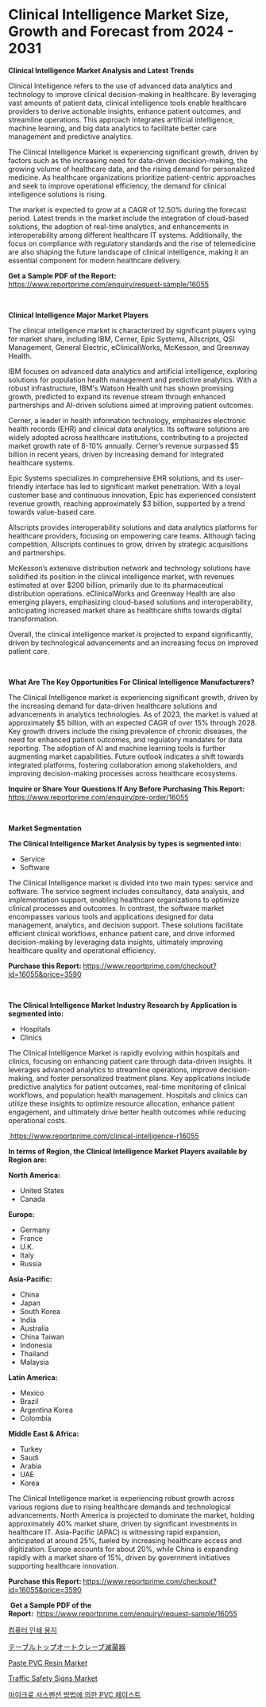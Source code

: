 <p><h1>Clinical Intelligence Market Size, Growth and Forecast from 2024 - 2031</h1></p><p><strong>Clinical Intelligence Market Analysis and Latest Trends</strong></p>
<p><p>Clinical Intelligence refers to the use of advanced data analytics and technology to improve clinical decision-making in healthcare. By leveraging vast amounts of patient data, clinical intelligence tools enable healthcare providers to derive actionable insights, enhance patient outcomes, and streamline operations. This approach integrates artificial intelligence, machine learning, and big data analytics to facilitate better care management and predictive analytics.</p><p>The Clinical Intelligence Market is experiencing significant growth, driven by factors such as the increasing need for data-driven decision-making, the growing volume of healthcare data, and the rising demand for personalized medicine. As healthcare organizations prioritize patient-centric approaches and seek to improve operational efficiency, the demand for clinical intelligence solutions is rising. </p><p>The market is expected to grow at a CAGR of 12.50% during the forecast period. Latest trends in the market include the integration of cloud-based solutions, the adoption of real-time analytics, and enhancements in interoperability among different healthcare IT systems. Additionally, the focus on compliance with regulatory standards and the rise of telemedicine are also shaping the future landscape of clinical intelligence, making it an essential component for modern healthcare delivery.</p></p>
<p><strong>Get a Sample PDF of the Report:&nbsp;</strong> <a href="https://www.reportprime.com/enquiry/request-sample/16055">https://www.reportprime.com/enquiry/request-sample/16055</a></p>
<p>&nbsp;</p>
<p><strong>Clinical Intelligence Major Market Players</strong></p>
<p><p>The clinical intelligence market is characterized by significant players vying for market share, including IBM, Cerner, Epic Systems, Allscripts, QSI Management, General Electric, eClinicalWorks, McKesson, and Greenway Health. </p><p>IBM focuses on advanced data analytics and artificial intelligence, exploring solutions for population health management and predictive analytics. With a robust infrastructure, IBM's Watson Health unit has shown promising growth, predicted to expand its revenue stream through enhanced partnerships and AI-driven solutions aimed at improving patient outcomes.</p><p>Cerner, a leader in health information technology, emphasizes electronic health records (EHR) and clinical data analytics. Its software solutions are widely adopted across healthcare institutions, contributing to a projected market growth rate of 8-10% annually. Cerner’s revenue surpassed $5 billion in recent years, driven by increasing demand for integrated healthcare systems.</p><p>Epic Systems specializes in comprehensive EHR solutions, and its user-friendly interface has led to significant market penetration. With a loyal customer base and continuous innovation, Epic has experienced consistent revenue growth, reaching approximately $3 billion, supported by a trend towards value-based care.</p><p>Allscripts provides interoperability solutions and data analytics platforms for healthcare providers, focusing on empowering care teams. Although facing competition, Allscripts continues to grow, driven by strategic acquisitions and partnerships.</p><p>McKesson’s extensive distribution network and technology solutions have solidified its position in the clinical intelligence market, with revenues estimated at over $200 billion, primarily due to its pharmaceutical distribution operations. eClinicalWorks and Greenway Health are also emerging players, emphasizing cloud-based solutions and interoperability, anticipating increased market share as healthcare shifts towards digital transformation.</p><p>Overall, the clinical intelligence market is projected to expand significantly, driven by technological advancements and an increasing focus on improved patient care.</p></p>
<p>&nbsp;</p>
<p><strong>What Are The Key Opportunities For Clinical Intelligence Manufacturers?</strong></p>
<p><p>The Clinical Intelligence market is experiencing significant growth, driven by the increasing demand for data-driven healthcare solutions and advancements in analytics technologies. As of 2023, the market is valued at approximately $5 billion, with an expected CAGR of over 15% through 2028. Key growth drivers include the rising prevalence of chronic diseases, the need for enhanced patient outcomes, and regulatory mandates for data reporting. The adoption of AI and machine learning tools is further augmenting market capabilities. Future outlook indicates a shift towards integrated platforms, fostering collaboration among stakeholders, and improving decision-making processes across healthcare ecosystems.</p></p>
<p><strong>Inquire or Share Your Questions If Any Before Purchasing This Report:</strong> <a href="https://www.reportprime.com/enquiry/pre-order/16055">https://www.reportprime.com/enquiry/pre-order/16055</a></p>
<p>&nbsp;</p>
<p><strong>Market Segmentation</strong></p>
<p><strong>The Clinical Intelligence Market Analysis by types is segmented into:</strong></p>
<p><ul><li>Service</li><li>Software</li></ul></p>
<p><p>The Clinical Intelligence market is divided into two main types: service and software. The service segment includes consultancy, data analysis, and implementation support, enabling healthcare organizations to optimize clinical processes and outcomes. In contrast, the software market encompasses various tools and applications designed for data management, analytics, and decision support. These solutions facilitate efficient clinical workflows, enhance patient care, and drive informed decision-making by leveraging data insights, ultimately improving healthcare quality and operational efficiency.</p></p>
<p><strong>Purchase this Report:&nbsp;</strong><a href="https://www.reportprime.com/checkout?id=16055&price=3590">https://www.reportprime.com/checkout?id=16055&price=3590</a></p>
<p>&nbsp;</p>
<p><strong>The Clinical Intelligence Market Industry Research by Application is segmented into:</strong></p>
<p><ul><li>Hospitals</li><li>Clinics</li></ul></p>
<p><p>The Clinical Intelligence Market is rapidly evolving within hospitals and clinics, focusing on enhancing patient care through data-driven insights. It leverages advanced analytics to streamline operations, improve decision-making, and foster personalized treatment plans. Key applications include predictive analytics for patient outcomes, real-time monitoring of clinical workflows, and population health management. Hospitals and clinics can utilize these insights to optimize resource allocation, enhance patient engagement, and ultimately drive better health outcomes while reducing operational costs.</p></p>
<p><a href="https://www.reportprime.com/clinical-intelligence-r16055">&nbsp;https://www.reportprime.com/clinical-intelligence-r16055</a></p>
<p><strong>In terms of Region, the Clinical Intelligence Market Players available by Region are:</strong></p>
<p>
    <p> <strong> North America: </strong>
        <ul>
            <li>United States</li>
            <li>Canada</li>
        </ul>
        </p> 
    <p> <strong> Europe: </strong>
        <ul>
            <li>Germany</li>
            <li>France</li>
            <li>U.K.</li>
            <li>Italy</li>
            <li>Russia</li>
        </ul>
        </p> 
    <p> <strong> Asia-Pacific: </strong>
        <ul>
            <li>China</li>
            <li>Japan</li>
            <li>South Korea</li>
            <li>India</li>
            <li>Australia</li>
            <li>China Taiwan</li>
            <li>Indonesia</li>
            <li>Thailand</li>
            <li>Malaysia</li>
        </ul>
        </p> 
    <p> <strong> Latin America: </strong>
        <ul>
            <li>Mexico</li>
            <li>Brazil</li>
            <li>Argentina Korea</li>
            <li>Colombia</li>
        </ul>
        </p> 
    <p> <strong> Middle East & Africa: </strong>
        <ul>
            <li>Turkey</li>
            <li>Saudi</li>
            <li>Arabia</li>
            <li>UAE</li>
            <li>Korea</li>
        </ul>
    </p>
    </p>
<p><p>The Clinical Intelligence market is experiencing robust growth across various regions due to rising healthcare demands and technological advancements. North America is projected to dominate the market, holding approximately 40% market share, driven by significant investments in healthcare IT. Asia-Pacific (APAC) is witnessing rapid expansion, anticipated at around 25%, fueled by increasing healthcare access and digitization. Europe accounts for about 20%, while China is expanding rapidly with a market share of 15%, driven by government initiatives supporting healthcare innovation.</p></p>
<p><strong>Purchase this Report: </strong><a href="https://www.reportprime.com/checkout?id=16055&price=3590">https://www.reportprime.com/checkout?id=16055&price=3590</a></p>
<p>&nbsp;<strong>Get a Sample PDF of the Report:&nbsp;&nbsp;</strong><a href="https://www.reportprime.com/enquiry/request-sample/16055">https://www.reportprime.com/enquiry/request-sample/16055</a></p>
<p><strong></strong></p>
<p><p><a href="https://medium.com/@chongespinoza76/%EC%84%B8%EA%B3%84-computer-printing-papers-market-%EC%9D%80-2024%EC%97%90%EC%84%9C-2031%EB%A1%9C-%EC%97%B0%ED%8F%89%EA%B7%A0-%EC%A6%9D%EA%B0%80%EC%9C%A8%EC%9D%84-%EB%B3%B4%EC%9D%BC-%EA%B2%83%EC%9C%BC%EB%A1%9C-%EC%98%88%EC%83%81%EB%90%A9%EB%8B%88%EB%8B%A4-21411022d964">컴퓨터 인쇄 용지</a></p><p><a href="https://medium.com/@natkinneij6j/table-top-autoclave-sterilizers-market-%E3%81%AF-%E3%82%B3%E3%82%B9%E3%83%88%E7%AE%A1%E7%90%86%E3%81%A8%E5%8A%B9%E7%8E%87%E5%90%91%E4%B8%8A%E3%82%92%E5%84%AA%E5%85%88%E3%81%97%E3%81%BE%E3%81%99-%E3%81%95%E3%82%89%E3%81%AB-%E5%A0%B1%E5%91%8A%E6%9B%B8%E3%81%AF%E5%B8%82%E5%A0%B4%E3%81%AE%E9%9C%80%E8%A6%81%E9%9D%A2%E3%81%A8%E4%BE%9B%E7%B5%A6%E9%9D%A2%E3%81%AE%E4%B8%A1%E6%96%B9%E3%82%92%E3%82%AB%E3%83%90%E3%83%BC%E3%81%97%E3%81%A6%E3%81%84%E3%81%BE%E3%81%99-table-5f9c1d15062a">テーブルトップオートクレーブ滅菌器</a></p><p><a href="https://medium.com/@minervawunsch/the-paste-pvc-resin-market-has-grown-significantly-as-a-result-of-several-important-causes-48725ae6e09a">Paste PVC Resin Market</a></p><p><a href="https://issuu.com/reportprime-2/docs/traffic-safety-signs-market-size-20_7bf1c63bd3fc7d">Traffic Safety Signs Market</a></p><p><a href="https://medium.com/@chongespinoza76/%EC%84%B8%EA%B3%84-pvc-paste-by-microsuspension-method-market-%EC%9D%80-2024%EC%97%90%EC%84%9C-2031%EB%A1%9C-%EC%97%B0%ED%8F%89%EA%B7%A0-%EC%A6%9D%EA%B0%80%EC%9C%A8%EC%9D%84-%EB%B3%B4%EC%9D%BC-%EA%B2%83%EC%9C%BC%EB%A1%9C-%EC%98%88%EC%83%81%EB%90%A9%EB%8B%88%EB%8B%A4-d69e7551a282">마이크로 서스펜션 방법에 의한 PVC 페이스트</a></p></p>
